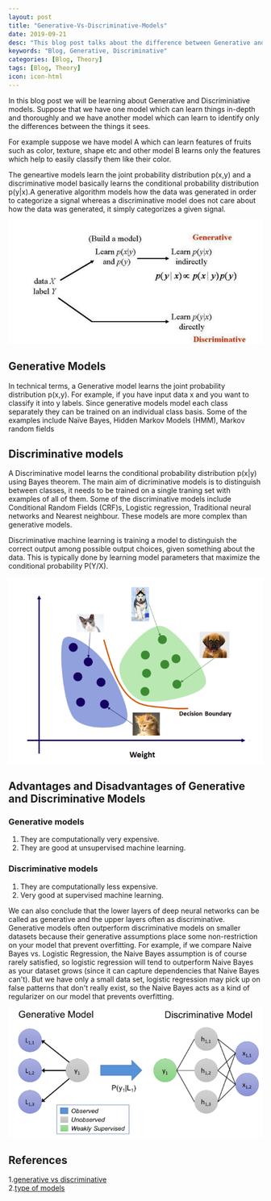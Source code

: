 ```yaml
---
layout: post
title: "Generative-Vs-Discriminative-Models"
date: 2019-09-21
desc: "This blog post talks about the difference between Generative and Discriminative Models."
keywords: "Blog, Generative, Discriminative"
categories: [Blog, Theory]
tags: [Blog, Theory]
icon: icon-html
---
```




In this blog post we will be learning about Generative and Discriminiative models. Suppose that we have one model which can
learn things in-depth and thoroughly and we have another model which can learn to identify only the differences between the 
things it sees. 

For example suppose we have model A which can learn features of fruits such as color, texture, shape etc and 
other model B learns only the features which help to easily classify them like their color.

The geneartive models learn the joint probability distribution p(x,y) and a discriminative model basically learns
the conditional probability distribution p(y|x).A generative algorithm models how the data was generated in order to categorize a signal whereas a discriminative model does not care about how the data was generated, it simply categorizes a given signal.

![png](https://raw.githubusercontent.com/krutikabapat/krutikabapat.github.io/master/assets/difference_model.png)


## Generative Models
In technical terms, a Generative model learns the joint probability distribution p(x,y). For example, if you have input data x and you want to classify it into y labels. Since generative models model each class separately they can be trained on an individual class basis. Some of the examples include Naïve Bayes, Hidden Markov Models (HMM), Markov random fields

## Discriminative models 
A Discriminative model learns the conditional probability distribution p(x|y) using Bayes theorem. The main aim of dicriminative models is to distinguish between classes, it needs to be trained on a single traning set with examples of all of them. Some of the discriminative models include Conditional Random Fields (CRF)s, Logistic regression, Traditional neural networks and Nearest neighbour. These models are more complex than generative models.

Discriminative machine learning is training a model to distinguish the correct output among possible output choices, given something about the data. This is typically done by learning model parameters that maximize the conditional probability P(Y/X).


![png](https://raw.githubusercontent.com/krutikabapat/krutikabapat.github.io/master/assets/type_model.png)

## Advantages and Disadvantages of Generative and Discriminative Models

### Generative models

1. They are computationally very expensive.
2. They are good at unsupervised machine learning.

### Discriminative models

1. They are computationally less expensive.
2. Very good at supervised machine learning.

We can also conclude that the lower layers of deep neural networks can be called as generative and the upper layers often as discriminative. Generative models often outperform discriminative models on smaller datasets because their generative assumptions place some non-restriction on your model that prevent overfitting. For example, if we compare Naive Bayes vs. Logistic Regression, the Naive Bayes assumption is of course rarely satisfied, so logistic regression will tend to outperform Naive Bayes as your dataset grows (since it can capture dependencies that Naive Bayes can't). But we have only a small data set, logistic regression may pick up on false patterns that don't really exist, so the Naive Bayes acts as a kind of regularizer on our model that prevents overfitting.

![png](https://raw.githubusercontent.com/krutikabapat/krutikabapat.github.io/master/assets/representation_model.png)


## References
1.[generative vs discriminative](https://ai.stanford.edu/~ang/papers/nips01-discriminativegenerative.pdf)  
2.[type of models](http://robotics.stanford.edu/~ang/papers/nips01-discriminativegenerative.pdf)  
